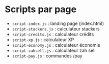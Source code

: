 # Scripts par page

- `script-index.js` : landing page (index.html)
- `script-stackers.js` : calculateur stackers
- `script-credits.js` : calculateur crédits
- `script-xp.js` : calculateur XP
- `script-economy.js` : calculateur économie
- `script-zahsell.js` : calculateur zah sell
- `script-pay.js` : commandes /pay
